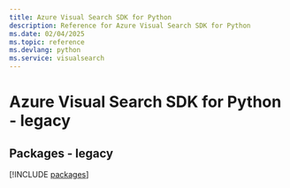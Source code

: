 ```yaml
---
title: Azure Visual Search SDK for Python
description: Reference for Azure Visual Search SDK for Python
ms.date: 02/04/2025
ms.topic: reference
ms.devlang: python
ms.service: visualsearch
---
```

# Azure Visual Search SDK for Python - legacy
## Packages - legacy
[!INCLUDE [packages](visual-search-index.md)]